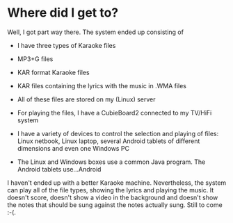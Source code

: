 #  Where did I get to? 

Well, I got part way there.
      The system ended up consisting of

+  I have three types of Karaoke files

+  MP3+G files


+  KAR format Karaoke files


+  KAR files containing the lyrics with the music in .WMA files





+  All of these files are stored on my (Linux) server


+  For playing the files, I have a CubieBoard2 connected to my
	  TV/HiFi system


+  I have a variety of devices to control the selection and playing
	  of files: Linux netbook, Linux laptop, several Android tablets
	  of different dimensions and even one Windows PC


+  The Linux and Windows boxes use a common Java program. The Android tablets
	  use...Android




I haven't ended up with a better Karaoke machine. Nevertheless, the system
      can play all of the file types, showing the lyrics and playing the music.
      It doesn't score, doesn't show a video in the background and doesn't
      show the notes that should be sung against the notes actually sung.
      Still to come :-(.

